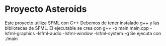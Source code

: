 # Proyecto Asteroids

Este proyecto utiliza SFML con C++
Debemos de tener instalado g++ y las bibliotecas de SFML.
El ejecutable se crea con 
g++ -o main main.cpp -lsfml-graphics -lsfml-audio -lsfml-window -lsfml-system -g
Se ejecuta con 
./main
